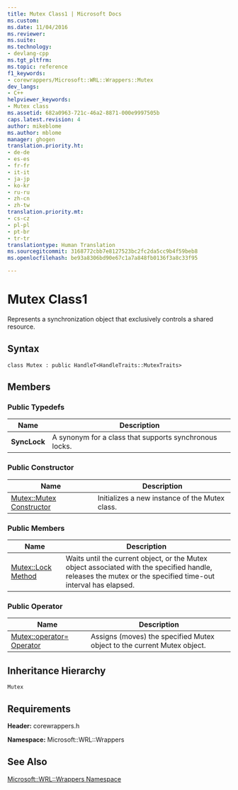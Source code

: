 ```yaml
---
title: Mutex Class1 | Microsoft Docs
ms.custom: 
ms.date: 11/04/2016
ms.reviewer: 
ms.suite: 
ms.technology:
- devlang-cpp
ms.tgt_pltfrm: 
ms.topic: reference
f1_keywords:
- corewrappers/Microsoft::WRL::Wrappers::Mutex
dev_langs:
- C++
helpviewer_keywords:
- Mutex class
ms.assetid: 682a0963-721c-46a2-8871-000e9997505b
caps.latest.revision: 4
author: mikeblome
ms.author: mblome
manager: ghogen
translation.priority.ht:
- de-de
- es-es
- fr-fr
- it-it
- ja-jp
- ko-kr
- ru-ru
- zh-cn
- zh-tw
translation.priority.mt:
- cs-cz
- pl-pl
- pt-br
- tr-tr
translationtype: Human Translation
ms.sourcegitcommit: 3168772cbb7e8127523bc2fc2da5cc9b4f59beb8
ms.openlocfilehash: be93a8306bd90e67c1a7a848fb0136f3a8c33f95

---
```

# Mutex Class1
Represents a synchronization object that exclusively controls a shared resource.  
  
## Syntax  
  
```  
class Mutex : public HandleT<HandleTraits::MutexTraits>  
```  
  
## Members  
  
### Public Typedefs  
  
|Name|Description|  
|----------|-----------------|  
|**SyncLock**|A synonym for a class that supports synchronous locks.|  
  
### Public Constructor  
  
|Name|Description|  
|----------|-----------------|  
|[Mutex::Mutex Constructor](../windows/mutex-mutex-constructor.md)|Initializes a new instance of the Mutex class.|  
  
### Public Members  
  
|Name|Description|  
|----------|-----------------|  
|[Mutex::Lock Method](../windows/mutex-lock-method.md)|Waits until the current object, or the Mutex object associated with the specified handle, releases the mutex or the specified time-out interval has elapsed.|  
  
### Public Operator  
  
|Name|Description|  
|----------|-----------------|  
|[Mutex::operator= Operator](../windows/mutex-operator-assign-operator.md)|Assigns (moves) the specified Mutex object to the current Mutex object.|  
  
## Inheritance Hierarchy  
 `Mutex`  
  
## Requirements  
 **Header:** corewrappers.h  
  
 **Namespace:** Microsoft::WRL::Wrappers  
  
## See Also  
 [Microsoft::WRL::Wrappers Namespace](../windows/microsoft-wrl-wrappers-namespace.md)


<!--HONumber=Jan17_HO2-->


